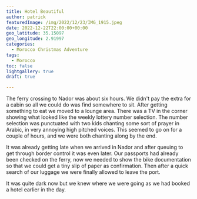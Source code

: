 ```yaml
---
title: Hotel Beautiful
author: patrick
featuredImage: /img/2022/12/23/IMG_1915.jpeg
date: 2022-12-22T22:00:00+00:00
geo_latitude: 35.15097
geo_longitude: 2.91997
categories:
  - Morocco Christmas Adventure
tags:
  - Morocco
toc: false
lightgallery: true
draft: true

---
```

The ferry crossing to Nador was about six hours. We didn't pay the extra for a cabin so all we could do was find somewhere to sit. After getting something to eat we moved to a lounge area. There was a TV in the corner showing what looked like the weekly lottery number selection. The number selection was punctuated with two kids chanting some sort of prayer in Arabic, in very annoying high pitched voices. This seemed to go on for a couple of hours, and we were both chanting along by the end.

<!--more-->

It was already getting late when we arrived in Nador and after queuing to get through border control it was even later. Our passports had already been checked on the ferry, now we needed to show the bike documentation so that we could get a tiny slip of paper as confirmation. Then after a quick search of our luggage we were finally allowed to leave the port. 

It was quite dark now but we knew where we were going as we had booked a hotel earlier in the day. 


